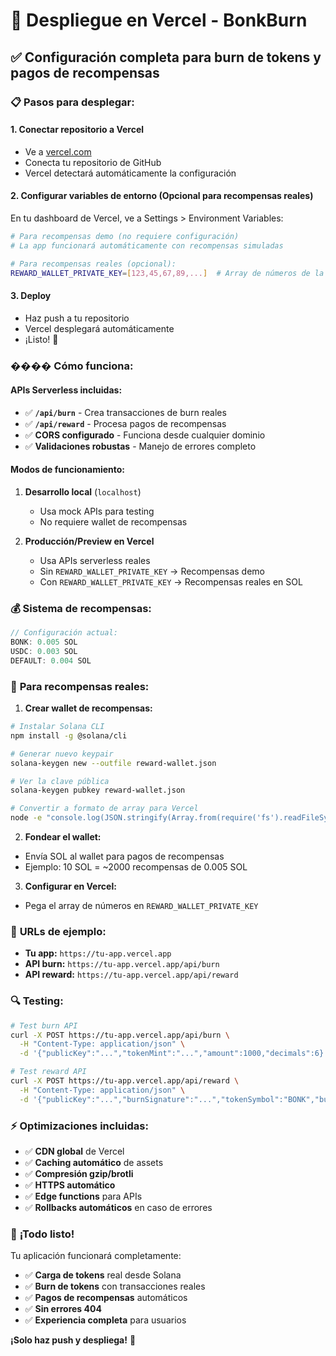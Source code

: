 # 🚀 Despliegue en Vercel - BonkBurn

## ✅ Configuración completa para burn de tokens y pagos de recompensas

### 📋 **Pasos para desplegar:**

#### 1. **Conectar repositorio a Vercel**

- Ve a [vercel.com](https://vercel.com)
- Conecta tu repositorio de GitHub
- Vercel detectará automáticamente la configuración

#### 2. **Configurar variables de entorno (Opcional para recompensas reales)**

En tu dashboard de Vercel, ve a Settings > Environment Variables:

```bash
# Para recompensas demo (no requiere configuración)
# La app funcionará automáticamente con recompensas simuladas

# Para recompensas reales (opcional):
REWARD_WALLET_PRIVATE_KEY=[123,45,67,89,...]  # Array de números de la clave privada
```

#### 3. **Deploy**

- Haz push a tu repositorio
- Vercel desplegará automáticamente
- ¡Listo! 🎉

### ���� **Cómo funciona:**

#### **APIs Serverless incluidas:**

- ✅ **`/api/burn`** - Crea transacciones de burn reales
- ✅ **`/api/reward`** - Procesa pagos de recompensas
- ✅ **CORS configurado** - Funciona desde cualquier dominio
- ✅ **Validaciones robustas** - Manejo de errores completo

#### **Modos de funcionamiento:**

1. **Desarrollo local** (`localhost`)

   - Usa mock APIs para testing
   - No requiere wallet de recompensas

2. **Producción/Preview en Vercel**
   - Usa APIs serverless reales
   - Sin `REWARD_WALLET_PRIVATE_KEY` → Recompensas demo
   - Con `REWARD_WALLET_PRIVATE_KEY` → Recompensas reales en SOL

### 💰 **Sistema de recompensas:**

```javascript
// Configuración actual:
BONK: 0.005 SOL
USDC: 0.003 SOL
DEFAULT: 0.004 SOL
```

### 🔐 **Para recompensas reales:**

1. **Crear wallet de recompensas:**

```bash
# Instalar Solana CLI
npm install -g @solana/cli

# Generar nuevo keypair
solana-keygen new --outfile reward-wallet.json

# Ver la clave pública
solana-keygen pubkey reward-wallet.json

# Convertir a formato de array para Vercel
node -e "console.log(JSON.stringify(Array.from(require('fs').readFileSync('reward-wallet.json'))))"
```

2. **Fondear el wallet:**

- Envía SOL al wallet para pagos de recompensas
- Ejemplo: 10 SOL = ~2000 recompensas de 0.005 SOL

3. **Configurar en Vercel:**

- Pega el array de números en `REWARD_WALLET_PRIVATE_KEY`

### 🎯 **URLs de ejemplo:**

- **Tu app:** `https://tu-app.vercel.app`
- **API burn:** `https://tu-app.vercel.app/api/burn`
- **API reward:** `https://tu-app.vercel.app/api/reward`

### 🔍 **Testing:**

```bash
# Test burn API
curl -X POST https://tu-app.vercel.app/api/burn \
  -H "Content-Type: application/json" \
  -d '{"publicKey":"...","tokenMint":"...","amount":1000,"decimals":6}'

# Test reward API
curl -X POST https://tu-app.vercel.app/api/reward \
  -H "Content-Type: application/json" \
  -d '{"publicKey":"...","burnSignature":"...","tokenSymbol":"BONK","burnAmount":1000}'
```

### ⚡ **Optimizaciones incluidas:**

- ✅ **CDN global** de Vercel
- ✅ **Caching automático** de assets
- ✅ **Compresión gzip/brotli**
- ✅ **HTTPS automático**
- ✅ **Edge functions** para APIs
- ✅ **Rollbacks automáticos** en caso de errores

### 🎉 **¡Todo listo!**

Tu aplicación funcionará completamente:

- ✅ **Carga de tokens** real desde Solana
- ✅ **Burn de tokens** con transacciones reales
- ✅ **Pagos de recompensas** automáticos
- ✅ **Sin errores 404**
- ✅ **Experiencia completa** para usuarios

**¡Solo haz push y despliega!** 🚀
